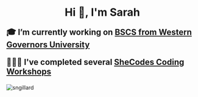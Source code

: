 <h1 align="center">Hi 👋, I'm Sarah</h1>

<p style="font-size: 1.5em;"> <strong>
  🎓 I’m currently working on <a href="https://github.com/sngillard/WGU_Transfer_Courses.git" target="_blank">BSCS from Western Governors University</a>
</strong></p>

<p style="font-size: 1.5em;"> <strong>
  👩🏻‍💻 I've completed several <a href="https://www.shecodes.io/graduates/43613-sarah-gillard" target="_blank">SheCodes Coding Workshops</a> </strong>
</p>

<img align="center" src="https://github-readme-stats.vercel.app/api/top-langs?username=sngillard&show_icons=true&locale=en&layout=compact" alt="sngillard" /> </p> 
